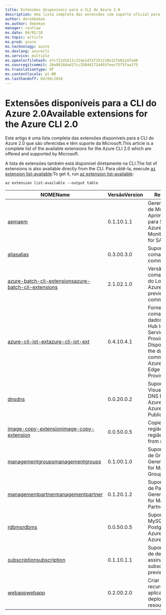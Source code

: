 ```yaml
---
title: Extensões disponíveis para a CLI do Azure 2.0
description: Uma lista completa das extensões com suporte oficial para a CLI do Azure 2.0.
author: derekbekoe
ms.author: debekoe
manager: routlaw
ms.date: 04/02/18
ms.topic: article
ms.prod: azure
ms.technology: azure
ms.devlang: azurecli
ms.service: multiple
ms.openlocfilehash: e7cf22d1611c224e1d7af351210e12fe0124fad0
ms.sourcegitcommit: 26e0816dad17cc3584d1724493feecf5f5faa1f5
ms.translationtype: HT
ms.contentlocale: pt-BR
ms.lasthandoff: 04/04/2018
---
```

# <a name="available-extensions-for-the-azure-cli-20"></a><span data-ttu-id="09c06-103">Extensões disponíveis para a CLI do Azure 2.0</span><span class="sxs-lookup"><span data-stu-id="09c06-103">Available extensions for the Azure CLI 2.0</span></span>

<span data-ttu-id="09c06-104">Este artigo é uma lista completa das extensões disponíveis para a CLI do Azure 2.0 que são oferecidas e têm suporte da Microsoft.</span><span class="sxs-lookup"><span data-stu-id="09c06-104">This article is a complete list of the available extensions for the Azure CLI 2.0 which are offered and supported by Microsoft.</span></span>

<span data-ttu-id="09c06-105">A lista de extensões também está disponível diretamente na CLI.</span><span class="sxs-lookup"><span data-stu-id="09c06-105">The list of extensions is also available directly from the CLI.</span></span> <span data-ttu-id="09c06-106">Para obtê-la, execute [az extension list-available](/cli/azure/extension?view=azure-cli-latest#az-extension-list-available):</span><span class="sxs-lookup"><span data-stu-id="09c06-106">To get it, run [az extension list-available](/cli/azure/extension?view=azure-cli-latest#az-extension-list-available):</span></span>

```azurecli
az extension list-available --output table
```

| <span data-ttu-id="09c06-107">NOME</span><span class="sxs-lookup"><span data-stu-id="09c06-107">Name</span></span> | <span data-ttu-id="09c06-108">Versão</span><span class="sxs-lookup"><span data-stu-id="09c06-108">Version</span></span> | <span data-ttu-id="09c06-109">Resumo</span><span class="sxs-lookup"><span data-stu-id="09c06-109">Summary</span></span> | <span data-ttu-id="09c06-110">Visualização</span><span class="sxs-lookup"><span data-stu-id="09c06-110">Preview</span></span> |
|------|---------|---------|---------|
| [<span data-ttu-id="09c06-111">aem</span><span class="sxs-lookup"><span data-stu-id="09c06-111">aem</span></span>](https://github.com/Azure/azure-cli-extensions) | <span data-ttu-id="09c06-112">0.1.1</span><span class="sxs-lookup"><span data-stu-id="09c06-112">0.1.1</span></span> | <span data-ttu-id="09c06-113">Gerencie as Extensões de Monitoramento Aprimorado do Azure para SAP.</span><span class="sxs-lookup"><span data-stu-id="09c06-113">Manage Azure Enhanced Monitoring Extensions for SAP.</span></span> |  |
| [<span data-ttu-id="09c06-114">alias</span><span class="sxs-lookup"><span data-stu-id="09c06-114">alias</span></span>](https://github.com/Azure/azure-cli-extensions) | <span data-ttu-id="09c06-115">0.3.0</span><span class="sxs-lookup"><span data-stu-id="09c06-115">0.3.0</span></span> | <span data-ttu-id="09c06-116">Suporte para aliases de comando.</span><span class="sxs-lookup"><span data-stu-id="09c06-116">Support for command aliases.</span></span> | <span data-ttu-id="09c06-117">sim</span><span class="sxs-lookup"><span data-stu-id="09c06-117">Yes</span></span> |
| [<span data-ttu-id="09c06-118">azure-batch-cli-extensions</span><span class="sxs-lookup"><span data-stu-id="09c06-118">azure-batch-cli-extensions</span></span>](https://github.com/Azure/azure-batch-cli-extensions) | <span data-ttu-id="09c06-119">2.1.0</span><span class="sxs-lookup"><span data-stu-id="09c06-119">2.1.0</span></span> | <span data-ttu-id="09c06-120">Versão prévia de comandos adicionais do Lote do Azure.</span><span class="sxs-lookup"><span data-stu-id="09c06-120">Additional preview Azure Batch commands.</span></span> |  |
| [<span data-ttu-id="09c06-121">azure-cli-iot-ext</span><span class="sxs-lookup"><span data-stu-id="09c06-121">azure-cli-iot-ext</span></span>](https://github.com/azure/azure-iot-cli-extension) | <span data-ttu-id="09c06-122">0.4.1</span><span class="sxs-lookup"><span data-stu-id="09c06-122">0.4.1</span></span> | <span data-ttu-id="09c06-123">Fornece a camada de comandos do plano de dados para o Azure Hub IoT, IoT Edge e o Serviço de Provisionamento de Dispositivos.</span><span class="sxs-lookup"><span data-stu-id="09c06-123">Provides the data plane command layer for Azure IoT Hub, IoT Edge and IoT Device Provisioning Service.</span></span> |  |
| [<span data-ttu-id="09c06-124">dns</span><span class="sxs-lookup"><span data-stu-id="09c06-124">dns</span></span>](https://github.com/Azure/azure-cli-extensions) | <span data-ttu-id="09c06-125">0.0.2</span><span class="sxs-lookup"><span data-stu-id="09c06-125">0.0.2</span></span> | <span data-ttu-id="09c06-126">Suporte para a Visualização Pública do DNS Privado do Azure.</span><span class="sxs-lookup"><span data-stu-id="09c06-126">Support for the Azure Private DNS Public Preview.</span></span> |  |
| [<span data-ttu-id="09c06-127">image-copy-extension</span><span class="sxs-lookup"><span data-stu-id="09c06-127">image-copy-extension</span></span>](https://github.com/Azure/azure-cli-extensions) | <span data-ttu-id="09c06-128">0.0.5</span><span class="sxs-lookup"><span data-stu-id="09c06-128">0.0.5</span></span> | <span data-ttu-id="09c06-129">Copie imagens de região para região.</span><span class="sxs-lookup"><span data-stu-id="09c06-129">Copy images from region to region.</span></span> |  |
| [<span data-ttu-id="09c06-130">managementgroups</span><span class="sxs-lookup"><span data-stu-id="09c06-130">managementgroups</span></span>](https://github.com/Azure/azure-cli-extensions) | <span data-ttu-id="09c06-131">0.1.0</span><span class="sxs-lookup"><span data-stu-id="09c06-131">0.1.0</span></span> | <span data-ttu-id="09c06-132">Suporte à versão prévia de Grupos de Gerenciamento.</span><span class="sxs-lookup"><span data-stu-id="09c06-132">Support for Management Groups preview.</span></span> | <span data-ttu-id="09c06-133">sim</span><span class="sxs-lookup"><span data-stu-id="09c06-133">Yes</span></span> |
| [<span data-ttu-id="09c06-134">managementpartner</span><span class="sxs-lookup"><span data-stu-id="09c06-134">managementpartner</span></span>](https://github.com/Azure/azure-cli-extensions) | <span data-ttu-id="09c06-135">0.1.2</span><span class="sxs-lookup"><span data-stu-id="09c06-135">0.1.2</span></span> | <span data-ttu-id="09c06-136">Suporte à versão prévia de Parceiro de Gerenciamento.</span><span class="sxs-lookup"><span data-stu-id="09c06-136">Support for Management Partner preview.</span></span> | <span data-ttu-id="09c06-137">sim</span><span class="sxs-lookup"><span data-stu-id="09c06-137">Yes</span></span> |
| [<span data-ttu-id="09c06-138">rdbms</span><span class="sxs-lookup"><span data-stu-id="09c06-138">rdbms</span></span>](https://github.com/Azure/azure-cli-extensions) | <span data-ttu-id="09c06-139">0.0.5</span><span class="sxs-lookup"><span data-stu-id="09c06-139">0.0.5</span></span> | <span data-ttu-id="09c06-140">Suporte para Azure MySQL e Azure PostgreSQL.</span><span class="sxs-lookup"><span data-stu-id="09c06-140">Support for Azure MySQL and Azure PostgreSQL.</span></span> |  |
| [<span data-ttu-id="09c06-141">subscription</span><span class="sxs-lookup"><span data-stu-id="09c06-141">subscription</span></span>](https://github.com/Azure/azure-cli-extensions) | <span data-ttu-id="09c06-142">0.1.1</span><span class="sxs-lookup"><span data-stu-id="09c06-142">0.1.1</span></span> | <span data-ttu-id="09c06-143">Suporte à versão prévia de definições de assinatura.</span><span class="sxs-lookup"><span data-stu-id="09c06-143">Support for subscription definitions preview.</span></span> | <span data-ttu-id="09c06-144">sim</span><span class="sxs-lookup"><span data-stu-id="09c06-144">Yes</span></span> |
| [<span data-ttu-id="09c06-145">webapp</span><span class="sxs-lookup"><span data-stu-id="09c06-145">webapp</span></span>](https://github.com/Azure/azure-cli-extensions) | <span data-ttu-id="09c06-146">0.2.0</span><span class="sxs-lookup"><span data-stu-id="09c06-146">0.2.0</span></span> | <span data-ttu-id="09c06-147">Criar e implantar recursos de serviço de aplicativo.</span><span class="sxs-lookup"><span data-stu-id="09c06-147">Create and deploy appservice resources.</span></span> | <span data-ttu-id="09c06-148">sim</span><span class="sxs-lookup"><span data-stu-id="09c06-148">Yes</span></span> |
